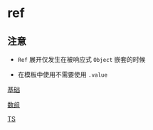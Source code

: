 # ref

## 注意

- `Ref` 展开仅发生在被响应式 `Object` 嵌套的时候

- 在模板中使用不需要使用 `.value`

[基础](基础/基础.md "基础")

[数组](数组/数组.md "数组")

[TS](TS/TS.md "TS")
